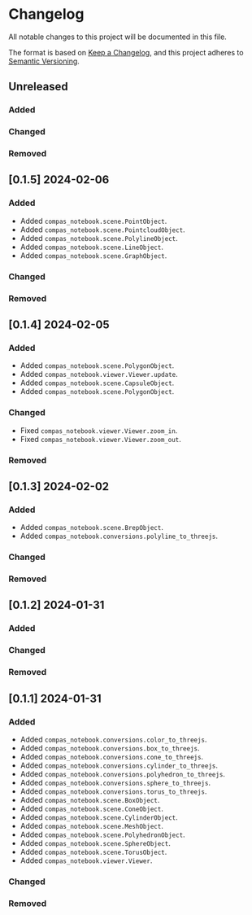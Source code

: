 # Changelog

All notable changes to this project will be documented in this file.

The format is based on [Keep a Changelog](https://keepachangelog.com/en/1.0.0/),
and this project adheres to [Semantic Versioning](https://semver.org/spec/v2.0.0.html).

## Unreleased

### Added

### Changed

### Removed


## [0.1.5] 2024-02-06

### Added

* Added `compas_notebook.scene.PointObject`.
* Added `compas_notebook.scene.PointcloudObject`.
* Added `compas_notebook.scene.PolylineObject`.
* Added `compas_notebook.scene.LineObject`.
* Added `compas_notebook.scene.GraphObject`.

### Changed

### Removed

## [0.1.4] 2024-02-05

### Added

* Added `compas_notebook.scene.PolygonObject`.
* Added `compas_notebook.viewer.Viewer.update`.
* Added `compas_notebook.scene.CapsuleObject`.
* Added `compas_notebook.scene.PolygonObject`.

### Changed

* Fixed `compas_notebook.viewer.Viewer.zoom_in`.
* Fixed `compas_notebook.viewer.Viewer.zoom_out`.

### Removed


## [0.1.3] 2024-02-02

### Added

* Added `compas_notebook.scene.BrepObject`.
* Added `compas_notebook.conversions.polyline_to_threejs`.

### Changed

### Removed


## [0.1.2] 2024-01-31

### Added

### Changed

### Removed


## [0.1.1] 2024-01-31

### Added

* Added `compas_notebook.conversions.color_to_threejs`.
* Added `compas_notebook.conversions.box_to_threejs`.
* Added `compas_notebook.conversions.cone_to_threejs`.
* Added `compas_notebook.conversions.cylinder_to_threejs`.
* Added `compas_notebook.conversions.polyhedron_to_threejs`.
* Added `compas_notebook.conversions.sphere_to_threejs`.
* Added `compas_notebook.conversions.torus_to_threejs`.
* Added `compas_notebook.scene.BoxObject`.
* Added `compas_notebook.scene.ConeObject`.
* Added `compas_notebook.scene.CylinderObject`.
* Added `compas_notebook.scene.MeshObject`.
* Added `compas_notebook.scene.PolyhedronObject`.
* Added `compas_notebook.scene.SphereObject`.
* Added `compas_notebook.scene.TorusObject`.
* Added `compas_notebook.viewer.Viewer`.

### Changed

### Removed
